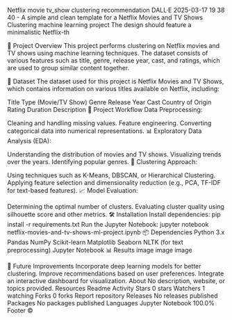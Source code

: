  Netflix movie tv_show clustering recommendation
DALL·E 2025-03-17 19 38 40 - A simple and clean template for a Netflix Movies and TV Shows Clustering machine learning project  The design should feature a minimalistic Netflix-th

📌 Project Overview
This project performs clustering on Netflix movies and TV shows using machine learning techniques. The dataset consists of various features such as title, genre, release year, cast, and ratings, which are used to group similar content together.

📂 Dataset
The dataset used for this project is Netflix Movies and TV Shows, which contains information on various titles available on Netflix, including:

Title
Type (Movie/TV Show)
Genre
Release Year
Cast
Country of Origin
Rating
Duration
Description
🔄 Project Workflow
Data Preprocessing:

Cleaning and handling missing values.
Feature engineering.
Converting categorical data into numerical representations.
📊 Exploratory Data Analysis (EDA):

Understanding the distribution of movies and TV shows.
Visualizing trends over the years.
Identifying popular genres.
🧩 Clustering Approach:

Using techniques such as K-Means, DBSCAN, or Hierarchical Clustering.
Applying feature selection and dimensionality reduction (e.g., PCA, TF-IDF for text-based features).
📈 Model Evaluation:

Determining the optimal number of clusters.
Evaluating cluster quality using silhouette score and other metrics.
🛠 Installation
Install dependencies:
pip install -r requirements.txt
Run the Jupyter Notebook:
jupyter notebook netflix-movies-and-tv-shows-ml-project.ipynb
📦 Dependencies
Python 3.x
Pandas
NumPy
Scikit-learn
Matplotlib
Seaborn
NLTK (for text preprocessing)
Jupyter Notebook
📊 Results
image image image

🚀 Future Improvements
Incorporate deep learning models for better clustering.
Improve recommendations based on user preferences.
Integrate an interactive dashboard for visualization.
About
No description, website, or topics provided.
Resources
 Readme
 Activity
Stars
 0 stars
Watchers
 1 watching
Forks
 0 forks
Report repository
Releases
No releases published
Packages
No packages published
Languages
Jupyter Notebook
100.0%
Footer
©
